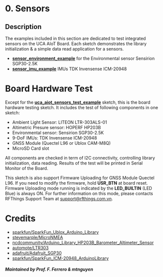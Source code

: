 # 0. Sensors

## Description

The examples included in this section are dedicated to test integrated sensors on the UCA AIoT Board. Each sketch demonstrates the library initialization & a simple data read application for a sensors.

- [**sensor_environment_example**](./sensor_environment_example/) for the Environmental sensor Sensirion SGP30-2.5K
- [**sensor_imu_example**](./sensor_imu_example/) IMUs TDK Invensense ICM-20948

# Board Hardware Test
Except for the [**uca_aiot_sensors_test_example**](./uca_aiot_sensors_test_example/) sketch, this is the board hardware testing sketch. It includes the test of following components in one sketch:

- Ambient Light Sensor: LITEON LTR-303ALS-01
- Altimetric Presure sensor: HOPERF HP203B
- Environmental sensor: Sensirion SGP30-2.5K
- 9-DoF IMUs: TDK Invensense ICM-20948
- GNSS Module (Quectel L96 or Ublox CAM-M8Q)
- MicroSD Card slot

All components are checked in term of I2C connectivity, controlling library initialization, data reading. Results of the test will be printed in Serial Monitor of the Board.

This sketch is also support Firmware Uploading for GNSS Module Quectel L96. If you need to modify the firmware, hold **USR_BTN** at board reset. Firmware Uploading mode running is indicated by the **LED_BUILTIN** (LED Blue) is always ON. For further information on this mode, please contacts RFThings Support Team at [support@rfthings.com.vn](mailto:support@rfthings.com.vn).

# Credits
- [sparkfun/SparkFun_Ublox_Arduino_Library](https://github.com/sparkfun/SparkFun_Ublox_Arduino_Library)
- [stevemarple/MicroNMEA](https://github.com/stevemarple/MicroNMEA)
- [ncdcommunity/Arduino_Library_HP203B_Barometer_Altimeter_Sensor](https://github.com/ncdcommunity/Arduino_Library_HP203B_Barometer_Altimeter_Sensor)
- [automote/LTR303](https://github.com/automote/LTR303)
- [adafruit/Adafruit_SGP30](https://github.com/adafruit/Adafruit_SGP30)
- [sparkfun/SparkFun_ICM-20948_ArduinoLibrary](https://github.com/sparkfun/SparkFun_ICM-20948_ArduinoLibrary)
##### Maintained by Prof. F. Ferrero & mtnguyen
